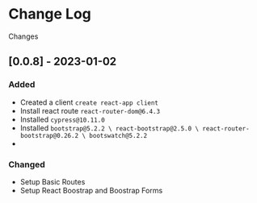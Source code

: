 # Change Log

Changes

## [0.0.8] - 2023-01-02

### Added

- Created a client `create react-app client`
- Install react route `react-router-dom@6.4.3`
- Installed `cypress@10.11.0`
- Installed ```bootstrap@5.2.2 \
           react-bootstrap@2.5.0 \
           react-router-bootstrap@0.26.2 \
           bootswatch@5.2.2```
-

### Changed

- Setup Basic Routes
- Setup React Boostrap and Boostrap Forms
